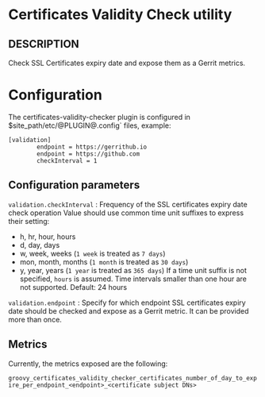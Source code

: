 Certificates Validity Check utility
==============================

DESCRIPTION
-----------
Check SSL Certificates expiry date and expose them as a Gerrit metrics.

Configuration
=========================

The certificates-validity-checker plugin is configured in
$site_path/etc/@PLUGIN@.config` files, example:

```text
[validation]
        endpoint = https://gerrithub.io
        endpoint = https://github.com
        checkInterval = 1
```

Configuration parameters
---------------------

```validation.checkInterval```
:  Frequency of the SSL certificates expiry date check operation
   Value should use common time unit suffixes to express their setting:
   * h, hr, hour, hours
   * d, day, days
   * w, week, weeks (`1 week` is treated as `7 days`)
   * mon, month, months (`1 month` is treated as `30 days`)
   * y, year, years (`1 year` is treated as `365 days`)
   If a time unit suffix is not specified, `hours` is assumed.
   Time intervals smaller than one hour are not supported.
   Default: 24 hours

```validation.endpoint```
:  Specify for which endpoint SSL certificates expiry date should be
   checked and expose as a Gerrit metric.
   It can be provided more than once.

Metrics
---------------------
Currently, the metrics exposed are the following:

```groovy_certificates_validity_checker_certificates_number_of_day_to_expire_per_endpoint_<endpoint>_<certificate subject DNs>```